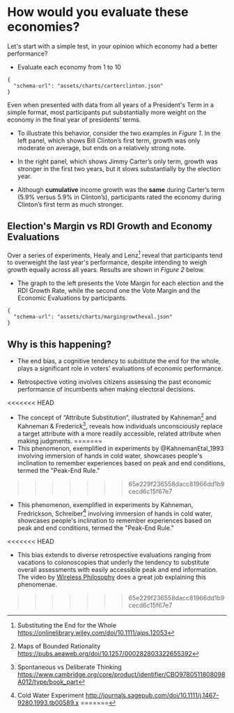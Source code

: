 # How would you evaluate these economies?
Let's start with a simple test, in your opinion which economy had a better performance?

- Evaluate each economy from 1 to 10

```vegalite
{
  "schema-url": "assets/charts/carterclinton.json"
}
```

Even when presented with data from all years of a President's Term in a simple format, most participants put substantially more weight on the economy in the final year of presidents’ terms.

- To illustrate this behavior, consider the two examples in *Figure 1*. In the left panel, which shows Bill Clinton’s first term, growth was only moderate on average, but ends on a relatively strong note.

- In the right panel, which shows Jimmy Carter’s only term, growth was stronger in the first two years, but it slows substantially by the election year.

- Although **cumulative** income growth was the **same** during Carter’s term (5.9% versus 5.9% in Clinton’s), participants rated the economy during Clinton’s first term as much stronger.


## Election's Margin vs RDI Growth and Economy Evaluations
Over a series of experiments, Healy and Lenz[^1] reveal that participants tend to overweight the last year's performance, despite intending to weigh growth equally across all years. Results are shown in *Figure 2* below.

- The graph to the left presents the Vote Margin for each election and the RDI Growth Rate, while the second one the Vote Margin and the Economic Evaluations by participants.

```vegalite
{
  "schema-url": "assets/charts/margingrowtheval.json"
}
```
## Why is this happening?
- The end bias, a cognitive tendency to substitute the end for the whole, plays a significant role in voters' evaluations of economic performance.

- Retrospective voting involves citizens assessing the past economic performance of incumbents when making electoral decisions.

<<<<<<< HEAD
- The concept of “Attribute Substitution”, illustrated by Kahneman[^2] and Kahneman & Frederick[^3], reveals how individuals unconsciously replace a target attribute with a more readily accessible, related attribute when making judgments.
=======
- This phenomenon, exemplified in experiments by @KahnemanEtal_1993 involving immersion of hands in cold water, showcases people's inclination to remember experiences based on peak and end conditions, termed the "Peak-End Rule."
>>>>>>> 65e229f236558dacc81966dd1b9cecd6c15f67e7

- This phenomenon, exemplified in experiments by Kahneman, Fredrickson, Schreiber[^4] involving immersion of hands in cold water, showcases people's inclination to remember experiences based on peak and end conditions, termed the "Peak-End Rule." 

<<<<<<< HEAD
- This bias extends to diverse retrospective evaluations ranging from vacations to colonoscopies that underly the tendency to substitute overall assessments with easily accessible peak and end information. The video by [Wireless Philosophy](https://www.youtube.com/watch?v=RhyJGwNpEcw) does a great job explaining this phenomenae.

[^1]: Substituting the End for the Whole https://onlinelibrary.wiley.com/doi/10.1111/ajps.12053
[^2]: Maps of Bounded Rationality https://pubs.aeaweb.org/doi/10.1257/000282803322655392
[^3]: Spontaneous vs Deliberate Thinking https://www.cambridge.org/core/product/identifier/CBO9780511808098A012/type/book_part
[^4]: Cold Water Experiment http://journals.sagepub.com/doi/10.1111/j.1467-9280.1993.tb00589.x
=======
[^1]: Teste Daniel
>>>>>>> 65e229f236558dacc81966dd1b9cecd6c15f67e7
